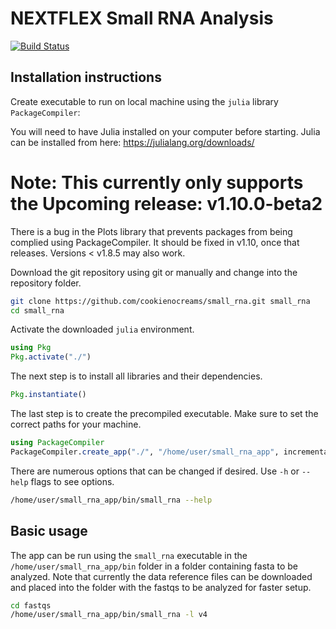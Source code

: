 # NEXTFLEX Small RNA Analysis

[![Build Status](https://github.com/mike/small_rna.jl/actions/workflows/CI.yml/badge.svg?branch=main)](https://github.com/mike/small_rna.jl/actions/workflows/CI.yml?query=branch%3Amain)

## Installation instructions

Create executable to run on local machine using the `julia` library `PackageCompiler`:

You will need to have Julia installed on your computer before starting. Julia can be installed from here: https://julialang.org/downloads/

 # Note: This currently only supports the Upcoming release: v1.10.0-beta2
 There is a bug in the Plots library that prevents packages from being complied using PackageCompiler.
 It should be fixed in v1.10, once that releases. Versions < v1.8.5 may also work.

Download the git repository using git or manually and change into the repository folder.
```bash
git clone https://github.com/cookienocreams/small_rna.git small_rna
cd small_rna
```
Activate the downloaded `julia` environment.
```julia
using Pkg
Pkg.activate("./")
```
The next step is to install all libraries and their dependencies.
```julia
Pkg.instantiate()
```

The last step is to create the precompiled executable. Make sure to set the correct paths for your machine.

```julia
using PackageCompiler
PackageCompiler.create_app("./", "/home/user/small_rna_app", incremental=true, precompile_execution_file="./src/small_rna.jl", include_lazy_artifacts=true)
```

There are numerous options that can be changed if desired. Use `-h` or `--help` flags to see options.

```bash
/home/user/small_rna_app/bin/small_rna --help
```

## Basic usage

The app can be run using the `small_rna` executable in the `/home/user/small_rna_app/bin` folder in a folder containing fasta to be analyzed. Note that currently the data reference files can be downloaded and placed into the folder with the fastqs to be analyzed for faster setup.

```bash
cd fastqs
/home/user/small_rna_app/bin/small_rna -l v4
```
